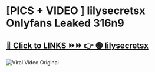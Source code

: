 
 # [PICS + VIDEO ] lilysecretsx Onlyfans Leaked 316n9

## <h2><a href="https://clipsfans.com/lilysecretsx&ref=git">🔗 Click to LINKS ⏩⏩ 👉 🟢 lilysecretsx </a></h2>

<a href="https://clipsfans.com/lilysecretsx&ref=git" rel="nofollow" data-target="animated-image.originalLink"><img src="https://i.ibb.co.com/xMMVF88/686577567.gif" alt="Viral Video Original" style="max-width: 100%; display: inline-block;" data-target="animated-image.originalImage"></a>

